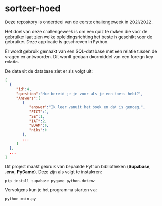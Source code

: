 # sorteer-hoed

Deze repository is onderdeel van de eerste challengeweek in 2021/2022.

Het doel van deze challengeweek is om een quiz te maken die voor de gebruiker laat zien welke opleidingsrichting het beste is geschikt voor de gebruiker. 
Deze applicatie is geschreven in Python.

Er wordt gebruik gemaakt van een SQL-database met een relatie tussen de vragen en antwoorden. Dit wordt gedaan doormiddel van een foreign key relatie.

De data uit de database ziet er als volgt uit:

```json
[
  {
     "id":4,
     "question":"Hoe bereid je je voor als je een toets hebt?",
     "Answers":[
        {
           "answer":"Ik leer vanuit het boek en dat is genoeg.",
           "FICT":1,
           "SE":1,
           "IAT":2,
           "BDAM":0,
           "niks":0
        },
        ...
     ]
  },
  ...
]
```


Dit project maakt gebruik van bepaalde Python bibliotheken (**Supabase**, **.env**, **PyGame**). Deze zijn als volgt te instaleren:

```
pip install supabase pygame python-dotenv
```

Vervolgens kun je het programma starten via:

```
python main.py
```
